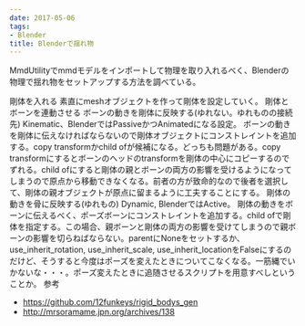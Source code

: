 ```yaml
---
date: 2017-05-06
tags:
- Blender
title: Blenderで揺れ物
---
```


MmdUtilityでmmdモデルをインポートして物理を取り入れるべく、Blenderの物理で揺れ物をセットアップする方法を調べている。

剛体を入れる
素直にmeshオブジェクトを作って剛体を設定していく。
剛体とボーンを連動させる
ボーンの動きを剛体に反映する(ゆれない。ゆれものの接続先)
Kinematic、BlenderではPassiveかつAnimatedになる設定。
ボーンの動きを剛体に伝えなければならないので剛体オブジェクトにコンストレイントを追加する。copy transformかchild ofが候補になる。どっちも問題がある。copy transformにするとボーンのヘッドのtransformを剛体の中心にコピーするのでずれる。child ofにすると剛体の親とボーンの両方の影響を受けるようになってしまうので原点から移動できなくなる。前者の方が致命的なので後者を選択して、剛体の親オブジェクトが原点に留まるように工夫することにする。
剛体の動きを骨に反映する(ゆれもの)
Dynamic,  BlenderではActive。
剛体の動きをボーンに伝えるべく、ポーズボーンにコンストレイントを追加する。child ofで剛体を指定する。この場合、親ボーンと剛体の両方の影響を受けてしまうので親ボーンの影響を切らねばならない。parentにNoneをセットするか、use_inherit_rotation, use_inherit_scale, use_inherit_locationをFalseにするのだけど、そうすると今度はポーズを変えたときについてこなくなる。一筋縄でいかないな・・・。ポーズ変えたときに追随させるスクリプトを用意すべしということか。
参考

* https://github.com/12funkeys/rigid_bodys_gen
* http://mrsoramame.jpn.org/archives/138

